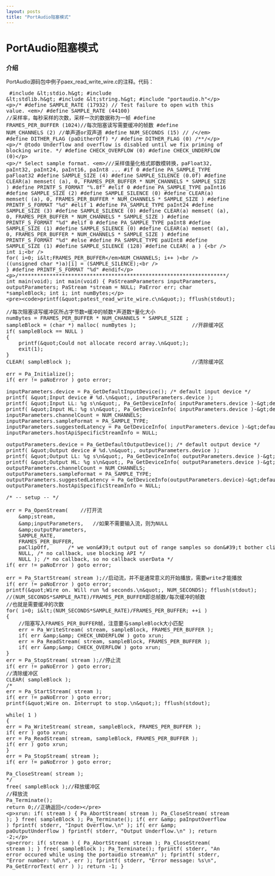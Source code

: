 ```yaml
---
layout: posts
title: "PortAudio阻塞模式"
---
```


# PortAudio阻塞模式
### 介绍
PortAudio源码包中例子paex_read_write_wire.c的注释。代码：
<xmp class="prettyprint linenums">
#include <stdio.h>
#include <stdlib.h>
#include <string.h>
#include "portaudio.h"

/* #define SAMPLE_RATE  (17932) // Test failure to open with this value. */
#define SAMPLE_RATE  (44100)    //采样率，每秒采样的次数，采样一次的数据称为一帧
#define FRAMES_PER_BUFFER (1024)//每次阻塞读写需要缓冲的帧数
#define NUM_CHANNELS    (2)		//单声道or双声道
#define NUM_SECONDS     (15)	//
/* #define DITHER_FLAG     (paDitherOff)  */
#define DITHER_FLAG     (0) /**/

/* @todo Underflow and overflow is disabled until we fix priming of blocking write. */
#define CHECK_OVERFLOW  (0)
#define CHECK_UNDERFLOW  (0)


/* Select sample format. *///采样值量化格式即数模转换，paFloat32, paInt32, paInt24, paInt16, paInt8 ...
#if 0
#define PA_SAMPLE_TYPE  paFloat32
#define SAMPLE_SIZE (4)
#define SAMPLE_SILENCE  (0.0f)
#define CLEAR(a) memset( (a), 0, FRAMES_PER_BUFFER * NUM_CHANNELS * SAMPLE_SIZE )
#define PRINTF_S_FORMAT "%.8f"
#elif 0
#define PA_SAMPLE_TYPE  paInt16
#define SAMPLE_SIZE (2)
#define SAMPLE_SILENCE  (0)
#define CLEAR(a) memset( (a), 0,  FRAMES_PER_BUFFER * NUM_CHANNELS * SAMPLE_SIZE )
#define PRINTF_S_FORMAT "%d"
#elif 1
#define PA_SAMPLE_TYPE  paInt24
#define SAMPLE_SIZE (3)
#define SAMPLE_SILENCE  (0)
#define CLEAR(a) memset( (a), 0,  FRAMES_PER_BUFFER * NUM_CHANNELS * SAMPLE_SIZE )
#define PRINTF_S_FORMAT "%d"
#elif 0
#define PA_SAMPLE_TYPE  paInt8
#define SAMPLE_SIZE (1)
#define SAMPLE_SILENCE  (0)
#define CLEAR(a) memset( (a), 0,  FRAMES_PER_BUFFER * NUM_CHANNELS * SAMPLE_SIZE )
#define PRINTF_S_FORMAT "%d"
#else
#define PA_SAMPLE_TYPE  paUInt8
#define SAMPLE_SIZE (1)
#define SAMPLE_SILENCE  (128)
#define CLEAR( a ) { \
	int i; \
	for( i=0; i<FRAMES_PER_BUFFER*NUM_CHANNELS; i++ ) \
	((unsigned char *)a)[i] = (SAMPLE_SILENCE); \
}
#define PRINTF_S_FORMAT "%d"
#endif


/*******************************************************************/
int main(void);
int main(void)
{
	PaStreamParameters inputParameters, outputParameters;
	PaStream *stream = NULL;
	PaError err;
	char *sampleBlock;
	int i;
	int numBytes;


	printf("patest_read_write_wire.c\n"); fflush(stdout);

	//每次阻塞读写缓冲区所占字节数=缓冲的帧数*声道数*量化大小
	numBytes = FRAMES_PER_BUFFER * NUM_CHANNELS * SAMPLE_SIZE ;
	sampleBlock = (char *) malloc( numBytes );					//开辟缓冲区
	if( sampleBlock == NULL )
	{
		printf("Could not allocate record array.\n");
		exit(1);
	}
	CLEAR( sampleBlock );										//清除缓冲区

	err = Pa_Initialize();
	if( err != paNoError ) goto error;

	inputParameters.device = Pa_GetDefaultInputDevice(); /* default input device */
	printf( "Input device # %d.\n", inputParameters.device );
	printf( "Input LL: %g s\n", Pa_GetDeviceInfo( inputParameters.device )->defaultLowInputLatency );
	printf( "Input HL: %g s\n", Pa_GetDeviceInfo( inputParameters.device )->defaultHighInputLatency );
	inputParameters.channelCount = NUM_CHANNELS;
	inputParameters.sampleFormat = PA_SAMPLE_TYPE;
	inputParameters.suggestedLatency = Pa_GetDeviceInfo( inputParameters.device )->defaultHighInputLatency;
	inputParameters.hostApiSpecificStreamInfo = NULL;

	outputParameters.device = Pa_GetDefaultOutputDevice(); /* default output device */
	printf( "Output device # %d.\n", outputParameters.device );
	printf( "Output LL: %g s\n", Pa_GetDeviceInfo( outputParameters.device )->defaultLowOutputLatency );
	printf( "Output HL: %g s\n", Pa_GetDeviceInfo( outputParameters.device )->defaultHighOutputLatency );
	outputParameters.channelCount = NUM_CHANNELS;
	outputParameters.sampleFormat = PA_SAMPLE_TYPE;
	outputParameters.suggestedLatency = Pa_GetDeviceInfo(outputParameters.device)->defaultHighOutputLatency;
	outputParameters.hostApiSpecificStreamInfo = NULL;

	/* -- setup -- */

	err = Pa_OpenStream(	//打开流
		&stream,
		&inputParameters,	//如果不需要输入流，则为NULL
		&outputParameters,
		SAMPLE_RATE,
		FRAMES_PER_BUFFER,
		paClipOff,      /* we won't output out of range samples so don't bother clipping them */
		NULL, /* no callback, use blocking API */
		NULL ); /* no callback, so no callback userData */
	if( err != paNoError ) goto error;

	err = Pa_StartStream( stream );//启动流，并不是通常意义的开始播放，需要write才能播放
	if( err != paNoError ) goto error;
	printf("Wire on. Will run %d seconds.\n", NUM_SECONDS); fflush(stdout);
	//(NUM_SECONDS*SAMPLE_RATE)/FRAMES_PER_BUFFER即总帧数/每次缓冲的帧数
	//也就是需要缓冲的次数
	for( i=0; i<(NUM_SECONDS*SAMPLE_RATE)/FRAMES_PER_BUFFER; ++i )
	{
		//阻塞写入FRAMES_PER_BUFFER帧，注意要与sampleBlock大小匹配
		err = Pa_WriteStream( stream, sampleBlock, FRAMES_PER_BUFFER );
		if( err && CHECK_UNDERFLOW ) goto xrun;
		err = Pa_ReadStream( stream, sampleBlock, FRAMES_PER_BUFFER );
		if( err && CHECK_OVERFLOW ) goto xrun;
	}
	err = Pa_StopStream( stream );//停止流
	if( err != paNoError ) goto error;
	//清除缓冲区
	CLEAR( sampleBlock );
	/*
	err = Pa_StartStream( stream );
	if( err != paNoError ) goto error;
	printf("Wire on. Interrupt to stop.\n"); fflush(stdout);

	while( 1 )
	{
	err = Pa_WriteStream( stream, sampleBlock, FRAMES_PER_BUFFER );
	if( err ) goto xrun;
	err = Pa_ReadStream( stream, sampleBlock, FRAMES_PER_BUFFER );
	if( err ) goto xrun;
	}
	err = Pa_StopStream( stream );
	if( err != paNoError ) goto error;

	Pa_CloseStream( stream );
	*/
	free( sampleBlock );//释放缓冲区
	//释放流
	Pa_Terminate();
	return 0;//正确返回

xrun:
	if( stream ) {
		Pa_AbortStream( stream );
		Pa_CloseStream( stream );
	}
	free( sampleBlock );
	Pa_Terminate();
	if( err & paInputOverflow )
		fprintf( stderr, "Input Overflow.\n" );
	if( err & paOutputUnderflow )
		fprintf( stderr, "Output Underflow.\n" );
	return -2;

error:
	if( stream ) {
		Pa_AbortStream( stream );
		Pa_CloseStream( stream );
	}
	free( sampleBlock );
	Pa_Terminate();
	fprintf( stderr, "An error occured while using the portaudio stream\n" );
	fprintf( stderr, "Error number: %d\n", err );
	fprintf( stderr, "Error message: %s\n", Pa_GetErrorText( err ) );
	return -1;
}
</xmp>